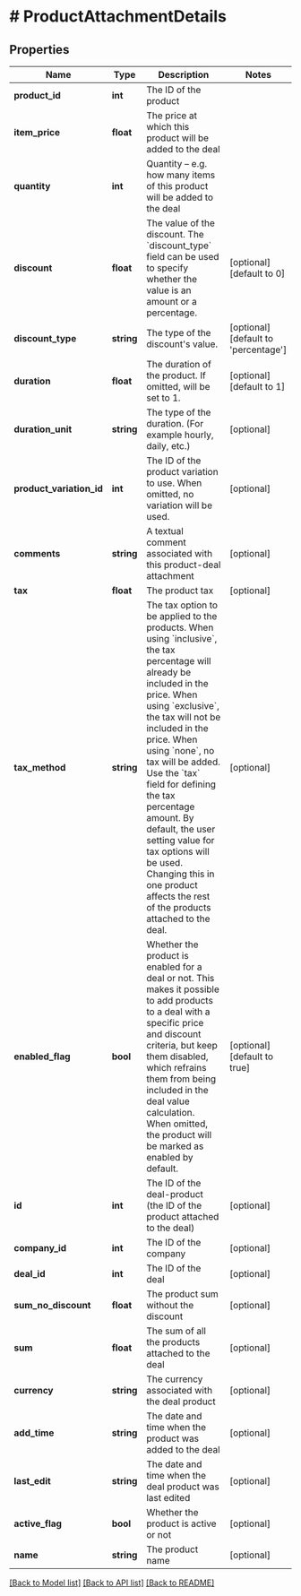# # ProductAttachmentDetails

## Properties

Name | Type | Description | Notes
------------ | ------------- | ------------- | -------------
**product_id** | **int** | The ID of the product |
**item_price** | **float** | The price at which this product will be added to the deal |
**quantity** | **int** | Quantity – e.g. how many items of this product will be added to the deal |
**discount** | **float** | The value of the discount. The &#x60;discount_type&#x60; field can be used to specify whether the value is an amount or a percentage. | [optional] [default to 0]
**discount_type** | **string** | The type of the discount&#39;s value. | [optional] [default to 'percentage']
**duration** | **float** | The duration of the product. If omitted, will be set to 1. | [optional] [default to 1]
**duration_unit** | **string** | The type of the duration. (For example hourly, daily, etc.) | [optional]
**product_variation_id** | **int** | The ID of the product variation to use. When omitted, no variation will be used. | [optional]
**comments** | **string** | A textual comment associated with this product-deal attachment | [optional]
**tax** | **float** | The product tax | [optional]
**tax_method** | **string** | The tax option to be applied to the products. When using &#x60;inclusive&#x60;, the tax percentage will already be included in the price. When using &#x60;exclusive&#x60;, the tax will not be included in the price. When using &#x60;none&#x60;, no tax will be added. Use the &#x60;tax&#x60; field for defining the tax percentage amount. By default, the user setting value for tax options will be used. Changing this in one product affects the rest of the products attached to the deal. | [optional]
**enabled_flag** | **bool** | Whether the product is enabled for a deal or not. This makes it possible to add products to a deal with a specific price and discount criteria, but keep them disabled, which refrains them from being included in the deal value calculation. When omitted, the product will be marked as enabled by default. | [optional] [default to true]
**id** | **int** | The ID of the deal-product (the ID of the product attached to the deal) | [optional]
**company_id** | **int** | The ID of the company | [optional]
**deal_id** | **int** | The ID of the deal | [optional]
**sum_no_discount** | **float** | The product sum without the discount | [optional]
**sum** | **float** | The sum of all the products attached to the deal | [optional]
**currency** | **string** | The currency associated with the deal product | [optional]
**add_time** | **string** | The date and time when the product was added to the deal | [optional]
**last_edit** | **string** | The date and time when the deal product was last edited | [optional]
**active_flag** | **bool** | Whether the product is active or not | [optional]
**name** | **string** | The product name | [optional]

[[Back to Model list]](../../README.md#models) [[Back to API list]](../../README.md#endpoints) [[Back to README]](../../README.md)
